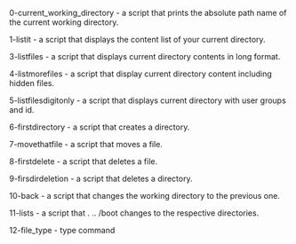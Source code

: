 0-current_working_directory - a script that prints the absolute path name of the current working directory.

1-listit - a script that displays the content list of your current directory.

3-listfiles - a script that displays current directory contents in long format.

4-listmorefiles - a script that display current directory content including hidden files.

5-listfilesdigitonly - a script that displays current directory with user groups and id.

6-firstdirectory - a script that creates a directory.

7-movethatfile - a script that moves a file.

8-firstdelete - a script that deletes a file.

9-firsdirdeletion - a script that deletes a directory.

10-back - a script that changes the working directory to the previous one.

11-lists - a script that . .. /boot changes to the respective directories.

12-file_type - type command
